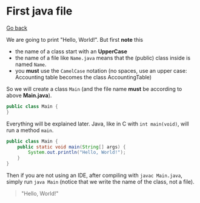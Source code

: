 # First java file

[Go back](..)

We are going to print "Hello, World!". But first **note** this

* the name of a class start with an **UpperCase**
* the name of a file like ``Name.java`` means that the (public)
  class inside is named ``Name``.
* you **must** use the ``CamelCase`` notation
  (no spaces, use an upper case: Accounting table becomes
  the class AccountingTable)
  
So we will create a class ``Main`` (and the file name **must**
be according to above **Main.java**).

```java
public class Main {
}
```

Everything will be explained later. Java, like in C with
``int main(void)``, will run a method `main`. 

```java
public class Main {
    public static void main(String[] args) {
        System.out.println("Hello, World!");
    }
}
```

Then if you are not using an IDE, after compiling with
``javac Main.java``, simply run `java Main` (notice
that we write the name of the class, not a file).

> "Hello, World!"
